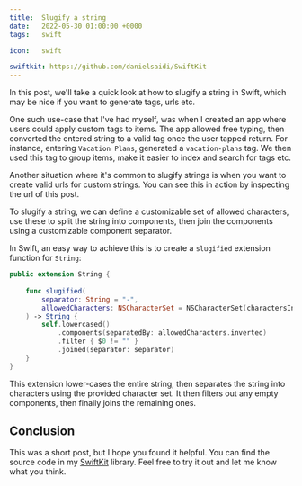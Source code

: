 ```yaml
---
title:  Slugify a string
date:   2022-05-30 01:00:00 +0000
tags:   swift

icon:   swift

swiftkit: https://github.com/danielsaidi/SwiftKit
---
```


In this post, we'll take a quick look at how to slugify a string in Swift, which may be nice if you want to generate tags, urls etc.

One such use-case that I've had myself, was when I created an app where users could apply custom tags to items. The app allowed free typing, then converted the entered string to a valid tag once the user tapped return. For instance, entering `Vacation Plans`, generated a `vacation-plans` tag. We then used this tag to group items, make it easier to index and search for tags etc.

Another situation where it's common to slugify strings is when you want to create valid urls for custom strings. You can see this in action by inspecting the url of this post.

To slugify a string, we can define a customizable set of allowed characters, use these to split the string into components, then join the components using a customizable component separator.

In Swift, an easy way to achieve this is to create a `slugified` extension function for `String`:

```swift
public extension String {
    
    func slugified(
        separator: String = "-",
        allowedCharacters: NSCharacterSet = NSCharacterSet(charactersIn: "abcdefghijklmnopqrstuvwxyzABCDEFGHIJKLMNOPQRSTUVWXYZ0123456789-")
    ) -> String {
        self.lowercased()
            .components(separatedBy: allowedCharacters.inverted)
            .filter { $0 != "" }
            .joined(separator: separator)
    }
}
```

This extension lower-cases the entire string, then separates the string into characters using the provided character set. It then filters out any empty components, then finally joins the remaining ones.


## Conclusion

This was a short post, but I hope you found it helpful. You can find the source code in my [SwiftKit]({{page.swiftkit}}) library. Feel free to try it out and let me know what you think.